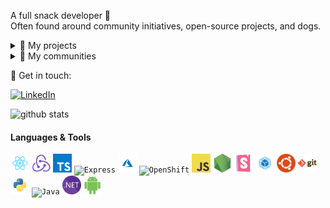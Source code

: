 A full snack developer 🍔  
Often found around community initiatives, open-source projects, and dogs.

<details>
  <summary>🔭 My projects</summary>

| Project                                         | Type          | Role               |
| ----------------------------------------------- | ------------- | ------------------ |
| [Hazel UI](https://hazel-ui.github.io/hazel-ui) | Design system | Lead developer     |
| [Hazel UI](https://hazel-ui.github.io/)         | Docs          | Lead developer     |
| [Personal](https://www.absingh.com/)            | Blog          | Lead developer     |
| [GLUG MVIT](https://blog.glugmvit.com/)         | Blog          | Lead developer     |
| [LEO](https://leomvit.com/)                     | Blog          | Lead developer     |
| [GLUG MVIT](https://glugmvit.com/)              | Community     | DevOps             |
| [Mozilla India](https://mozillaindia.org/)      | Community     | Mentor             |
| [GWOC](https://gwoc.glugmvit.com/)              | Event         | Architect          |
| [Realkredit Danmark](https://rd.dk/)            | Commercial    | Frontend developer |
| [Boligværktøjet](https://danskebank.dk/bolig/)  | Commercial    | Frontend developer |
| [TalentFore](https://tfprogress.netlify.app/)   | Commercial    | Frontend developer |

</details>

<details>
  <summary>🌱 My communities</summary>

| Community                                                                           | Type         |
| ----------------------------------------------------------------------------------- | ------------ |
| [Mozilla Karnataka](https://community.mozilla.org/en/groups/mozilla-karnataka-blr/) | Professional |
| [Mozilla Reps](https://community.mozilla.org/en/groups/mozilla-reps/?view=people)   | Professional |
| [CodeShack](https://t.me/codeshack)                                                 | Students     |
| [Microsoft](https://studentambassadors.microsoft.com/)                              | Students     |

</details>

💬 Get in touch:

[![LinkedIn](https://img.shields.io/badge/linkedin-%230077B5.svg?&style=for-the-badge&logo=linkedin&logoColor=white)](https://www.linkedin.com/in/thatniceman/)

![github stats](https://github-readme-stats.vercel.app/api?username=cseas&count_private=true&include_all_commits=true&show_icons=true&theme=vue)

#### Languages & Tools

<code><img title="React" alt="React" height="30" src="https://raw.githubusercontent.com/github/explore/80688e429a7d4ef2fca1e82350fe8e3517d3494d/topics/react/react.png" ></code>
<code><img title="Redux" alt="Redux" height="30" src="https://raw.githubusercontent.com/github/explore/80688e429a7d4ef2fca1e82350fe8e3517d3494d/topics/redux/redux.png"></code>
<code><img title="TypeScript" alt="TypeScript" height="30" src="https://raw.githubusercontent.com/github/explore/80688e429a7d4ef2fca1e82350fe8e3517d3494d/topics/typescript/typescript.png"></code>
<code><img title="Express" alt="Express" height="30" src="https://d2eip9sf3oo6c2.cloudfront.net/tags/images/000/000/359/full/expressjslogo.png"></code>
<code><img title="Azure" alt="Azure" height="30" src="https://raw.githubusercontent.com/github/explore/80688e429a7d4ef2fca1e82350fe8e3517d3494d/topics/azure/azure.png"></code>
<code><img title="OpenShift" alt="OpenShift" height="30" src="https://avatars0.githubusercontent.com/u/792337?s=200&v=4"></code>
<code><img title="JavaScript" alt="JavaScript" height="30" src="https://raw.githubusercontent.com/github/explore/80688e429a7d4ef2fca1e82350fe8e3517d3494d/topics/javascript/javascript.png"></code>
<code><img title="Node" alt="Node" height="30" src="https://raw.githubusercontent.com/github/explore/80688e429a7d4ef2fca1e82350fe8e3517d3494d/topics/nodejs/nodejs.png"></code>
<code><img title="Storybook" alt="Storybook" height="30" src="https://raw.githubusercontent.com/github/explore/80688e429a7d4ef2fca1e82350fe8e3517d3494d/topics/storybook/storybook.png"></code>
<code><img title="Webpack" alt="Webpack" height="30" src="https://raw.githubusercontent.com/github/explore/80688e429a7d4ef2fca1e82350fe8e3517d3494d/topics/webpack/webpack.png"></code>
<code><img title="Linux" alt="Linux" height="30" src="https://raw.githubusercontent.com/github/explore/80688e429a7d4ef2fca1e82350fe8e3517d3494d/topics/ubuntu/ubuntu.png"></code>
<code><img title="Git" alt="Git" height="30" src="https://raw.githubusercontent.com/github/explore/80688e429a7d4ef2fca1e82350fe8e3517d3494d/topics/git/git.png"></code>
<code><img title="Python" alt="Python" height="30" src="https://raw.githubusercontent.com/github/explore/80688e429a7d4ef2fca1e82350fe8e3517d3494d/topics/python/python.png"></code>
<code><img title="Java" alt="Java" height="30" src="https://1.bp.blogspot.com/-AkKrVP4NEaM/W_PBfMIvVZI/AAAAAAAACrU/WlT3hsWEUuQx-RpmPuoKeND_ixpwSP9yACPcBGAYYCw/s1600/java.png"></code>
<code><img title=".NET" alt=".NET" height="30" src="https://raw.githubusercontent.com/github/explore/93d8a67084f94b2a444e510199a6e7622e5b09a3/topics/dotnet/dotnet.png"></code>
<code><img title="Android" alt="Android" height="30" src="https://raw.githubusercontent.com/github/explore/80688e429a7d4ef2fca1e82350fe8e3517d3494d/topics/android/android.png"></code>
